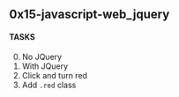 ## 0x15-javascript-web_jquery


#### TASKS
0. No JQuery
1. With JQuery
2. Click and turn red
3. Add `.red` class